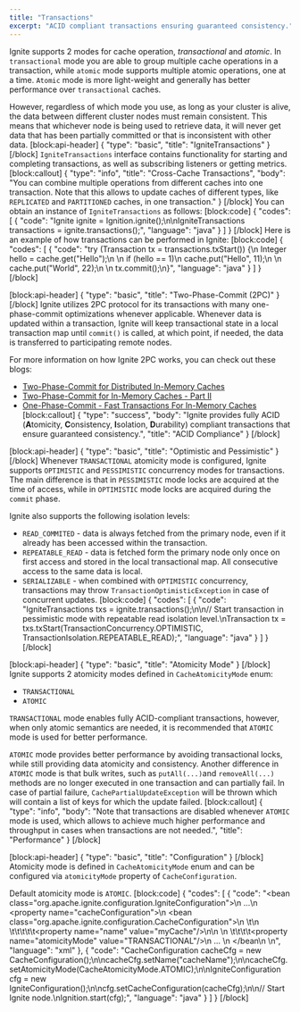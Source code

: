 ```yaml
---
title: "Transactions"
excerpt: "ACID compliant transactions ensuring guaranteed consistency."
---
```

Ignite supports 2 modes for cache operation, *transactional* and *atomic*. In `transactional` mode you are able to group multiple cache operations in a transaction, while `atomic` mode supports multiple atomic operations, one at a time. `Atomic` mode is more light-weight and generally has better performance over `transactional` caches.

However, regardless of which mode you use, as long as your cluster is alive, the data between different cluster nodes must remain consistent. This means that whichever node is being used to retrieve data, it will never get data that has been partially committed or that is inconsistent with other data.
[block:api-header]
{
  "type": "basic",
  "title": "IgniteTransactions"
}
[/block]
`IgniteTransactions` interface contains functionality for starting and completing transactions, as well as subscribing listeners or getting metrics.
[block:callout]
{
  "type": "info",
  "title": "Cross-Cache Transactions",
  "body": "You can combine multiple operations from different caches into one transaction. Note that this allows to update caches of different types, like `REPLICATED` and `PARTITIONED` caches, in one transaction."
}
[/block]
You can obtain an instance of `IgniteTransactions` as follows:
[block:code]
{
  "codes": [
    {
      "code": "Ignite ignite = Ignition.ignite();\n\nIgniteTransactions transactions = ignite.transactions();",
      "language": "java"
    }
  ]
}
[/block]
Here is an example of how transactions can be performed in Ignite:
[block:code]
{
  "codes": [
    {
      "code": "try (Transaction tx = transactions.txStart()) {\n    Integer hello = cache.get(\"Hello\");\n  \n    if (hello == 1)\n        cache.put(\"Hello\", 11);\n  \n    cache.put(\"World\", 22);\n  \n    tx.commit();\n}",
      "language": "java"
    }
  ]
}
[/block]

[block:api-header]
{
  "type": "basic",
  "title": "Two-Phase-Commit (2PC)"
}
[/block]
Ignite utilizes 2PC protocol for its transactions with many one-phase-commit optimizations whenever applicable. Whenever data is updated within a transaction, Ignite will keep transactional state in a local transaction map until `commit()` is called, at which point, if needed, the data is transferred to participating remote nodes.

For more information on how Ignite 2PC works, you can check out these blogs:
  * [Two-Phase-Commit for Distributed In-Memory Caches](http://gridgain.blogspot.com/2014/09/two-phase-commit-for-distributed-in.html)
  *  [Two-Phase-Commit for In-Memory Caches - Part II](http://gridgain.blogspot.com/2014/09/two-phase-commit-for-in-memory-caches.html) 
  * [One-Phase-Commit - Fast Transactions For In-Memory Caches](http://gridgain.blogspot.com/2014/09/one-phase-commit-fast-transactions-for.html) 
[block:callout]
{
  "type": "success",
  "body": "Ignite provides fully ACID (**A**tomicity, **C**onsistency, **I**solation, **D**urability) compliant transactions that ensure guaranteed consistency.",
  "title": "ACID Compliance"
}
[/block]

[block:api-header]
{
  "type": "basic",
  "title": "Optimistic and Pessimistic"
}
[/block]
Whenever `TRANSACTIONAL` atomicity mode is configured, Ignite supports `OPTIMISTIC` and `PESSIMISTIC` concurrency modes for transactions. The main difference is that in `PESSIMISTIC` mode locks are acquired at the time of access, while in `OPTIMISTIC` mode locks are acquired during the `commit` phase.

Ignite also supports the following isolation levels:
  * `READ_COMMITED` - data is always fetched from the primary node, even if it already has been accessed within the transaction.
  * `REPEATABLE_READ` - data is fetched form the primary node only once on first access and stored in the local transactional map. All consecutive access to the same data is local.
  * `SERIALIZABLE` - when combined with `OPTIMISTIC` concurrency, transactions may throw `TransactionOptimisticException` in case of concurrent updates. 
[block:code]
{
  "codes": [
    {
      "code": "IgniteTransactions txs = ignite.transactions();\n\n// Start transaction in pessimistic mode with repeatable read isolation level.\nTransaction tx = txs.txStart(TransactionConcurrency.OPTIMISTIC, TransactionIsolation.REPEATABLE_READ);",
      "language": "java"
    }
  ]
}
[/block]

[block:api-header]
{
  "type": "basic",
  "title": "Atomicity Mode"
}
[/block]
Ignite supports 2 atomicity modes defined in `CacheAtomicityMode` enum:
  * `TRANSACTIONAL`
  * `ATOMIC`

`TRANSACTIONAL` mode enables fully ACID-compliant transactions, however, when only atomic semantics are needed, it is recommended that  `ATOMIC` mode is used for better performance.

`ATOMIC` mode provides better performance by avoiding transactional locks, while still providing data atomicity and consistency. Another difference in `ATOMIC` mode is that bulk writes, such as `putAll(...)`and `removeAll(...)` methods are no longer executed in one transaction and can partially fail. In case of partial failure, `CachePartialUpdateException` will be thrown which will contain a list of keys for which the update failed.
[block:callout]
{
  "type": "info",
  "body": "Note that transactions are disabled whenever `ATOMIC` mode is used, which allows to achieve much higher performance and throughput in cases when transactions are not needed.",
  "title": "Performance"
}
[/block]

[block:api-header]
{
  "type": "basic",
  "title": "Configuration"
}
[/block]
Atomicity mode is defined in `CacheAtomicityMode` enum and can be configured via `atomicityMode` property of `CacheConfiguration`. 

Default atomicity mode is `ATOMIC`.
[block:code]
{
  "codes": [
    {
      "code": "<bean class=\"org.apache.ignite.configuration.IgniteConfiguration\">\n    ...\n    <property name=\"cacheConfiguration\">\n        <bean class=\"org.apache.ignite.configuration.CacheConfiguration\">\n          \t<!-- Set a cache name. -->\n   \t\t\t\t\t<property name=\"name\" value=\"myCache\"/>\n\n            <!-- Set atomicity mode, can be ATOMIC or TRANSACTIONAL. -->\n    \t\t\t\t<property name=\"atomicityMode\" value=\"TRANSACTIONAL\"/>\n            ... \n        </bean\n    </property>\n</bean>",
      "language": "xml"
    },
    {
      "code": "CacheConfiguration cacheCfg = new CacheConfiguration();\n\ncacheCfg.setName(\"cacheName\");\n\ncacheCfg.setAtomicityMode(CacheAtomicityMode.ATOMIC);\n\nIgniteConfiguration cfg = new IgniteConfiguration();\n\ncfg.setCacheConfiguration(cacheCfg);\n\n// Start Ignite node.\nIgnition.start(cfg);",
      "language": "java"
    }
  ]
}
[/block]